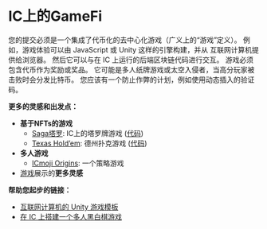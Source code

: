# IC上的GameFi

您的提交必须是一个集成了代币化的去中心化游戏（广义上的“游戏”定义）。 例如，游戏体验可以由 JavaScript 或 Unity 这样的引擎构建，并从 互联网计算机提供给浏览器。 然后它可以与在 IC 上运行的后端区块链代码进行交互。 游戏必须包含代币作为奖励或奖品。 它可能是多人纸牌游戏或太空入侵者，当高分玩家被击败时会分发比特币。 您应该有一个防止作弊的计划，例如使用动态插入的验证码。

**更多的灵感和出发点：**

- **基于NFTs的游戏**
  - [Saga塔罗](https://legends.saga.cards/): IC上的塔罗牌游戏 ([代码](https://github.com/sagacards))
  - [Texas Hold’em](https://lm5fh-ayaaa-aaaah-aafua-cai.raw.ic0.app/): 德州扑克游戏 ([代码](https://github.com/NnsDao/ICTexas))
- **多人游戏**
  - [ICmoji Origins](https://icmojis.com/): 一个策略游戏
- [游戏](https://dfinity.org/showcase/?tag=games)展示的**更多灵感**

**帮助您起步的链接：**

- [互联网计算机的 Unity 游戏模板](https://medium.com/the-ic-gallery/a-unity-game-template-for-the-internet-computer-9b44e1c79add)
- [在 IC 上搭建一个多人黑白棋游戏](https://ninegua.github.io/reversi/)